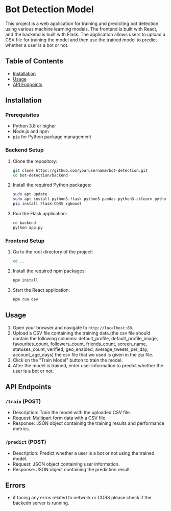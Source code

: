 # Bot Detection Model

This project is a web application for training and predicting bot detection using various machine learning models. The frontend is built with React, and the backend is built with Flask. The application allows users to upload a CSV file for training the model and then use the trained model to predict whether a user is a bot or not.

## Table of Contents

- [Installation](#installation)
- [Usage](#usage)
- [API Endpoints](#api-endpoints)

## Installation

### Prerequisites

- Python 3.8 or higher
- Node.js and npm
- `pip` for Python package management

### Backend Setup

1. Clone the repository:
    ```sh
    git clone https://github.com/yourusername/bot-detection.git
    cd bot-detection/backend
    ```

2. Install the required Python packages:
    ```sh
    sudo apt update
    sudo apt install python3-flask python3-pandas python3-sklearn python3-matplotlib python3-numpy gunicorn
    pip install Flask-CORS xgboost
    ```

3. Run the Flask application:
    ```sh
    cd backend
    python app.py
    ```

### Frontend Setup


1. Go to the root directory of the project:
    ```sh
    cd ..
    ```

2. Install the required npm packages:
    ```sh
    npm install
    ```

3. Start the React application:
    ```sh
    npm run dev
    ```

## Usage

1. Open your browser and navigate to `http://localhost:80`.
2. Upload a CSV file containing the training data.(the csv file should contain the following columns: default_profile, default_profile_image, favourites_count, followers_count, friends_count, screen_name, statuses_count, verified, geo_enabled, average_tweets_per_day, account_age_days) the csv file that we used is given in the zip file.
3. Click on the "Train Model" button to train the model.
4. After the model is trained, enter user information to predict whether the user is a bot or not.

## API Endpoints

### `/train` (POST)

- Description: Train the model with the uploaded CSV file.
- Request: Multipart form data with a CSV file.
- Response: JSON object containing the training results and performance metrics.

### `/predict` (POST)

- Description: Predict whether a user is a bot or not using the trained model.
- Request: JSON object containing user information.
- Response: JSON object containing the prediction result.

## Errors

- if facing any erros related to network or CORS please check if the backedn server is running.



